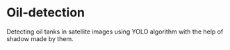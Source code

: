 # Oil-detection
Detecting oil tanks in satellite images using YOLO algorithm with the help of shadow made by them.
